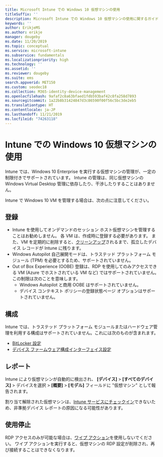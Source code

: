 ```yaml
---
title: Microsoft Intune での Windows 10 仮想マシンの使用
titleSuffix: ''
description: Microsoft Intune での Windows 10 仮想マシンの使用に関するガイドライン
keywords: ''
author: ErikjeMS
ms.author: erikje
manager: dougeby
ms.date: 11/20/2019
ms.topic: conceptual
ms.service: microsoft-intune
ms.subservice: fundamentals
ms.localizationpriority: high
ms.technology: ''
ms.assetid: ''
ms.reviewer: dougeby
ms.suite: ems
search.appverid: MET150
ms.custom: seodec18
ms.collection: M365-identity-device-management
ms.openlocfilehash: 9afaf2c8a63bfaed1fdb593baf42c8fa258d7893
ms.sourcegitcommit: 1a22b8b31424847d3c86590f00f56c5bc3de2eb5
ms.translationtype: HT
ms.contentlocale: ja-JP
ms.lasthandoff: 11/21/2019
ms.locfileid: "74263118"
---
```

# <a name="using-windows-10-virtual-machines-with-intune"></a>Intune での Windows 10 仮想マシンの使用

Intune では、Windows 10 Enterprise を実行する仮想マシンの管理が、一定の制限付きでサポートされています。 Intune の管理は、同じ仮想マシンの Windows Virtual Desktop 管理に依存したり、干渉したりすることはありません。

Intune で Windows 10 VM を管理する場合は、次の点に注意してください。

## <a name="enrollment"></a>登録
- Intune を使用してオンデマンドのセッション ホスト仮想マシンを管理することはお勧めしません。 各 VM は、作成時に登録する必要があります。 また、VM を定期的に削除すると、[クリーンアップ](../remote-actions/devices-wipe.md#automatically-delete-devices-with-cleanup-rules)されるまで、孤立したデバイス レコードが Intune に残ります。 
- Windows Autopilot 自己展開モードは、トラステッド プラットフォーム モジュール (TPM) を必要とするため、サポートされていません。 
- Out of Box Experience (OOBE) 登録は、RDP を使用してのみアクセスできる VM (Azure でホストされている VM など) ではサポートされていません。 この制限は次のことを意味します。
    - Windows Autopilot と商用 OOBE はサポートされていません。
    - デバイス コンテキスト ポリシーの登録状態ページ オプションはサポートされていません。

## <a name="configuration"></a>構成
Intune では、トラステッド プラットフォーム モジュールまたはハードウェア管理を利用する構成はサポートされていません。これには次のものが含まれます。
- [BitLocker 設定](../configuration/device-profiles.md#endpoint-protection)
- [デバイス ファームウェア構成インターフェイス設定](../configuration/device-profiles.md#device-firmware-configuration-interface)

## <a name="reporting"></a>レポート
Intune により仮想マシンが自動的に検出され、 **[デバイス]**  >  **[すべてのデバイス]** > デバイスを選択 > **[概要]**  >  **[モデル]** フィールドに "仮想マシン" として報告されます。 

割り当て解除された仮想マシンは、[Intune サービスにチェックイン](../configuration/device-profile-troubleshoot.md#how-long-does-it-take-for-devices-to-get-a-policy-profile-or-app-after-they-are-assigned)できないため、非準拠デバイス レポートの原因になる可能性があります。

## <a name="retirement"></a>使用停止
RDP アクセスのみが可能な場合は、[ワイプ アクション](../remote-actions/devices-wipe.md#wipe)を使用しないでください。 ワイプ アクションを実行すると、仮想マシンの RDP 設定が削除され、再び接続することはできなくなります。


